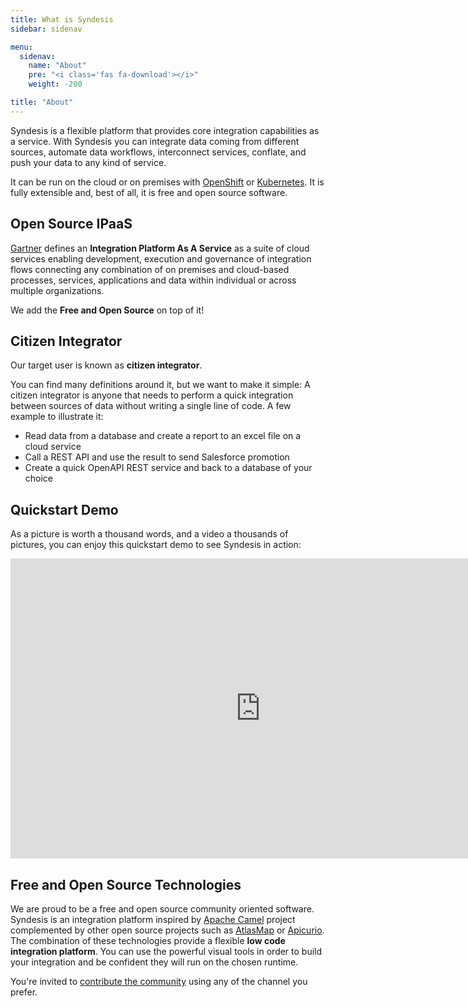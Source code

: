 ```yaml
---
title: What is Syndesis
sidebar: sidenav

menu:
  sidenav:
    name: "About"
    pre: "<i class='fas fa-download'></i>"
    weight: -200

title: "About"
---
```


Syndesis is a flexible platform that provides core integration capabilities as a service. With Syndesis you can integrate data coming from different sources, automate data workflows, interconnect services, conflate, and push your data to any kind of service.

It can be run on the cloud or on premises with [OpenShift](https://www.openshift.com/) or [Kubernetes](https://kubernetes.io/). It is fully extensible and, best of all, it is free and open source software.

## Open Source IPaaS

[Gartner](https://www.gartner.com/en/information-technology/glossary/information-platform-as-a-service-ipaas) defines an **Integration Platform As A Service** as a suite of cloud services enabling development, execution and governance of integration flows connecting any combination of on premises and cloud-based processes, services, applications and data within individual or across multiple organizations.

We add the **Free and Open Source** on top of it!

## Citizen Integrator

Our target user is known as **citizen integrator**. 

You can find many definitions around it, but we want to make it simple: A citizen integrator is anyone that needs to perform a quick integration between sources of data without writing a single line of code. A few example to illustrate it:

* Read data from a database and create a report to an excel file on a cloud service
* Call a REST API and use the result to send Salesforce promotion
* Create a quick OpenAPI REST service and back to a database of your choice

## Quickstart Demo

As a picture is worth a thousand words, and a video a thousands of pictures, you can enjoy this quickstart demo to see Syndesis in action:

<iframe width="800" height="480" src="https://www.youtube.com/embed/zyW5FEUBGOk" frameborder="0" allow="accelerometer; autoplay; encrypted-media; gyroscope; picture-in-picture" allowfullscreen></iframe>

## Free and Open Source Technologies

We are proud to be a free and open source community oriented software. Syndesis is an integration platform inspired by [Apache Camel](https://camel.apache.org/) project complemented by other open source projects such as [AtlasMap](https://www.atlasmap.io/) or [Apicurio](https://www.apicur.io/). The combination of these technologies provide a flexible **low code integration platform**. You can use the powerful visual tools in order to build your integration and be confident they will run on the chosen runtime.

You're invited to [contribute the community](/community/) using any of the channel you prefer.

